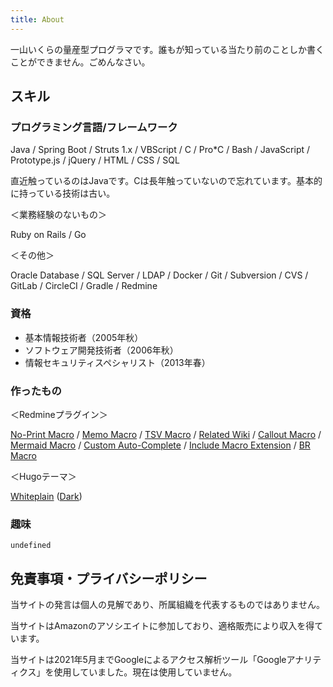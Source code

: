```yaml
---
title: About
---
```


一山いくらの量産型プログラマです。誰もが知っている当たり前のことしか書くことができません。ごめんなさい。

## スキル

### プログラミング言語/フレームワーク

Java / Spring Boot / Struts 1.x / VBScript / C / Pro*C / Bash / JavaScript / Prototype.js / jQuery / HTML / CSS / SQL

直近触っているのはJavaです。Cは長年触っていないので忘れています。基本的に持っている技術は古い。

＜業務経験のないもの＞

Ruby on Rails / Go

＜その他＞

Oracle Database / SQL Server / LDAP / Docker / Git / Subversion / CVS / GitLab / CircleCI / Gradle / Redmine

### 資格

* 基本情報技術者（2005年秋）
* ソフトウェア開発技術者（2006年秋）
* 情報セキュリティスペシャリスト（2013年春）

### 作ったもの

＜Redmineプラグイン＞

[No-Print Macro](https://github.com/taikii/redmine_noprint_macro)
/ [Memo Macro](https://github.com/taikii/redmine_memo_macro)
/ [TSV Macro](https://www.redmine.org/plugins/redmine_tsv_macro)
/ [Related Wiki](https://www.redmine.org/plugins/redmine_related_wiki)
/ [Callout Macro](https://www.redmine.org/plugins/redmine_callout_macro)
/ [Mermaid Macro](https://www.redmine.org/plugins/redmine_mermaid_macro)
/ [Custom Auto-Complete](https://www.redmine.org/plugins/redmine_custom_auto_complete)
/ [Include Macro Extension](https://www.redmine.org/plugins/redmine_include_macro_extension)
/ [BR Macro](https://www.redmine.org/plugins/redmine_br_macro)

＜Hugoテーマ＞

[Whiteplain](https://themes.gohugo.io/whiteplain/) ([Dark](https://github.com/taikii/whiteplain-dark))

### 趣味

`undefined`

## 免責事項・プライバシーポリシー

当サイトの発言は個人の見解であり、所属組織を代表するものではありません。

当サイトはAmazonのアソシエイトに参加しており、適格販売により収入を得ています。

当サイトは2021年5月までGoogleによるアクセス解析ツール「Googleアナリティクス」を使用していました。現在は使用していません。
